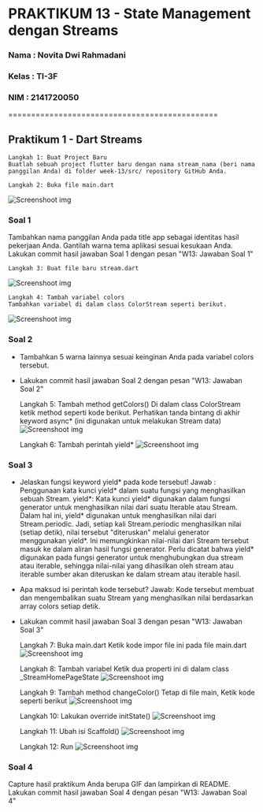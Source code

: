 # **PRAKTIKUM 13 - State Management dengan Streams**

### **Nama    : Novita Dwi Rahmadani**

### **Kelas   : TI-3F**

### **NIM     : 2141720050**

==============================================

## **Praktikum 1 - Dart Streams**


    Langkah 1: Buat Project Baru
    Buatlah sebuah project flutter baru dengan nama stream_nama (beri nama panggilan Anda) di folder week-13/src/ repository GitHub Anda.

    Langkah 2: Buka file main.dart
![Screenshoot img](docs/stream1.png)
### **Soal 1**
Tambahkan nama panggilan Anda pada title app sebagai identitas hasil pekerjaan Anda.
Gantilah warna tema aplikasi sesuai kesukaan Anda.
Lakukan commit hasil jawaban Soal 1 dengan pesan "W13: Jawaban Soal 1"

    Langkah 3: Buat file baru stream.dart
![Screenshoot img](docs/colorstream.png)

    Langkah 4: Tambah variabel colors
    Tambahkan variabel di dalam class ColorStream seperti berikut.
![Screenshoot img](docs/isics.png)

### **Soal 2**
* Tambahkan 5 warna lainnya sesuai keinginan Anda pada variabel colors tersebut.
* Lakukan commit hasil jawaban Soal 2 dengan pesan "W13: Jawaban Soal 2"

    Langkah 5: Tambah method getColors()
    Di dalam class ColorStream ketik method seperti kode berikut. Perhatikan tanda bintang di akhir keyword async* (ini digunakan untuk melakukan Stream data)
![Screenshoot img](docs/getcolor.png)

    Langkah 6: Tambah perintah yield*
![Screenshoot img](docs/yield.png)

### **Soal 3**
* Jelaskan fungsi keyword yield* pada kode tersebut!
Jawab : Penggunaan kata kunci yield* dalam suatu fungsi yang menghasilkan sebuah Stream.
yield*: Kata kunci yield* digunakan dalam fungsi generator untuk menghasilkan nilai dari suatu Iterable atau Stream. Dalam hal ini, yield* digunakan untuk menghasilkan nilai dari Stream.periodic.
Jadi, setiap kali Stream.periodic menghasilkan nilai (setiap detik), nilai tersebut "diteruskan" melalui generator menggunakan yield*. Ini memungkinkan nilai-nilai dari Stream tersebut masuk ke dalam aliran hasil fungsi generator. Perlu dicatat bahwa yield* digunakan pada fungsi generator untuk menghubungkan dua stream atau iterable, sehingga nilai-nilai yang dihasilkan oleh stream atau iterable sumber akan diteruskan ke dalam stream atau iterable hasil.

* Apa maksud isi perintah kode tersebut?
Jawab: Kode tersebut membuat dan mengembalikan suatu Stream yang menghasilkan nilai berdasarkan array colors setiap detik.

* Lakukan commit hasil jawaban Soal 3 dengan pesan "W13: Jawaban Soal 3"

    Langkah 7: Buka main.dart
    Ketik kode impor file ini pada file main.dart
![Screenshoot img](docs/import.png)

    Langkah 8: Tambah variabel
    Ketik dua properti ini di dalam class _StreamHomePageState
![Screenshoot img](docs/tbhvar.png)

    Langkah 9: Tambah method changeColor()
    Tetap di file main, Ketik kode seperti berikut
![Screenshoot img](docs/changeclr.png)

    Langkah 10: Lakukan override initState()
![Screenshoot img](docs/initstate.png)

    Langkah 11: Ubah isi Scaffold()
![Screenshoot img](docs/scaffold.png)

    Langkah 12: Run
![Screenshoot img](docs/mobile1.gif)

### **Soal 4**
Capture hasil praktikum Anda berupa GIF dan lampirkan di README.
Lakukan commit hasil jawaban Soal 4 dengan pesan "W13: Jawaban Soal 4"


